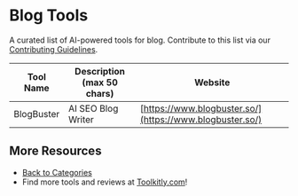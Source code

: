 # Blog Tools

A curated list of AI-powered tools for blog. Contribute to this list via our [Contributing Guidelines](../CONTRIBUTING.md).

| Tool Name | Description (max 50 chars) | Website |
|-----------|----------------------------|---------|
| BlogBuster | AI SEO Blog Writer | [https://www.blogbuster.so/](https://www.blogbuster.so/) |

## More Resources
- [Back to Categories](https://github.com/ToolkitlyAI/awesome-ai-tools/blob/master/README.md)
- Find more tools and reviews at [Toolkitly.com](https://toolkitly.com)!
